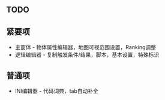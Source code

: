 ## TODO

## 紧要项
* 主窗体 - 物体属性编辑器，地图可视范围设置，Ranking调整
* 逻辑编辑器 - 复制触发条件/结果，脚本，基本设置，特殊标识

## 普通项
* INI编辑器 - 代码词典，tab自动补全
